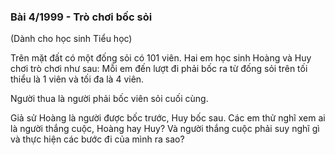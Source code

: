 ### Bài 4/1999 - Trò chơi bốc sỏi 

(Dành cho học sinh Tiểu học)

Trên mặt đất có một đống sỏi có 101 viên. Hai em học sinh Hoàng và Huy chơi trò chơi như sau: Mỗi em đến lượt đi phải bốc ra từ đống sỏi trên tối thiểu là 1 viên và tối đa là 4 viên. 

Người thua là người phải bốc viên sỏi cuối cùng. 

Giả sử Hoàng là người được bốc trước, Huy bốc sau. Các em thử nghĩ xem ai là người thắng cuộc, Hoàng hay Huy? Và người thắng cuộc phải suy nghĩ gì và thực hiện các bước đi của mình ra sao?
